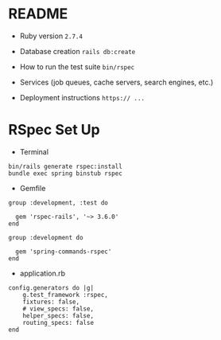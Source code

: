 # README

* Ruby version
```2.7.4```

* Database creation
```rails db:create```

* How to run the test suite
```bin/rspec```

* Services (job queues, cache servers, search engines, etc.)

* Deployment instructions
```https:// ...```

# RSpec Set Up

* Terminal
```
bin/rails generate rspec:install
bundle exec spring binstub rspec
```

* Gemfile
```
group :development, :test do

  gem 'rspec-rails', '~> 3.6.0'
end

group :development do

  gem 'spring-commands-rspec'
end
```

* application.rb
```
config.generators do |g|
    g.test_framework :rspec,
    fixtures: false,
    # view_specs: false,
    helper_specs: false,
    routing_specs: false
end
```